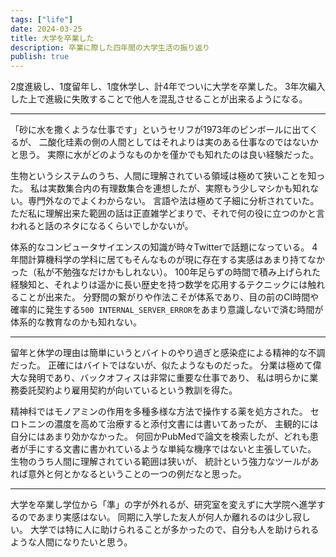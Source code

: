 ```yaml
---
tags: ["life"]
date: 2024-03-25
title: 大学を卒業した
description: 卒業に際した四年間の大学生活の振り返り
publish: true
---
```


2度進級し、1度留年し、1度休学し、計4年でついに大学を卒業した。
3年次編入した上で進級に失敗することで他人を混乱させることが出来るようになる。

---

「砂に水を撒くような仕事です」というセリフが1973年のピンボールに出てくるが、
二酸化珪素の側の人間としてはそれよりは実のある仕事なのではないかと思う。
実際に水がどのようなものかを僅かでも知れたのは良い経験だった。

生物というシステムのうち、人間に理解されている領域は極めて狭いことを知った。
私は実数集合内の有理数集合を連想したが、実際もう少しマシかも知れない。専門外なのでよくわからない。
言語や法は極めて子細に分析されていた。
ただ私に理解出来た範囲の話は正直雑学どまりで、それで何の役に立つのかと言われると話のネタになるくらいでしかないが。

体系的なコンピュータサイエンスの知識が時々Twitterで話題になっている。
4年間計算機科学の学科に居てもそんなものが現に存在する実感はあまり持てなかった（私が不勉強なだけかもしれない）。
100年足らずの時間で積み上げられた経験知と、それよりは遥かに長い歴史を持つ数学を応用するテクニックには触れることが出来た。
分野間の繋がりや作法こそが体系であり、目の前のCI時間や確率的に発生する`500 INTERNAL_SERVER_ERROR`をあまり意識しないで済む時間が
体系的な教育なのかも知れない。

---

留年と休学の理由は簡単にいうとバイトのやり過ぎと感染症による精神的な不調だった。
正確にはバイトではないが、似たようなものだった。
分業は極めて偉大な発明であり、バックオフィスは非常に重要な仕事であり、
私は明らかに業務委託契約より雇用契約が向いているという教訓を得た。

精神科ではモノアミンの作用を多種多様な方法で操作する薬を処方された。
セロトニンの濃度を高めて治療すると添付文書には書いてあったが、
主観的には自分にはあまり効かなかった。
何回かPubMedで論文を検索したが、どれも患者が手にする文書に書かれているような単純な機序ではないと主張していた。
生物のうち人間に理解されている範囲は狭いが、
統計という強力なツールがあれば意外と何とかなるということの一つの例だなと思った。

---

大学を卒業し学位から「準」の字が外れるが、研究室を変えずに大学院へ進学するのであまり実感はない。
同期に入学した友人が何人か離れるのは少し寂しい。
大学では特に人に助けられることが多かったので、自分も人を助けられるような人間になりたいと思う。
